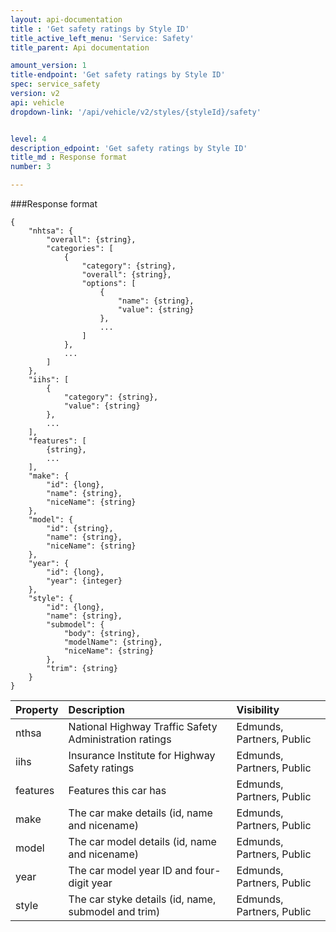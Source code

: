 ```yaml
---
layout: api-documentation
title : 'Get safety ratings by Style ID'
title_active_left_menu: 'Service: Safety'
title_parent: Api documentation

amount_version: 1
title-endpoint: 'Get safety ratings by Style ID'
spec: service_safety
version: v2
api: vehicle
dropdown-link: '/api/vehicle/v2/styles/{styleId}/safety'


level: 4
description_edpoint: 'Get safety ratings by Style ID'
title_md : Response format
number: 3

---
```


###Response format

    {
        "nhtsa": {
            "overall": {string},
            "categories": [
                {
                    "category": {string},
                    "overall": {string},
                    "options": [
                        {
                            "name": {string},
                            "value": {string}
                        },
                        ...
                    ]
                },
                ...
            ]
        },
        "iihs": [
            {
                "category": {string},
                "value": {string}
            },
            ...
        ],  
        "features": [
            {string},
            ...
        ],
        "make": {
            "id": {long},
            "name": {string},
            "niceName": {string}
        },
        "model": {
            "id": {string},
            "name": {string},
            "niceName": {string}
        },
        "year": {
            "id": {long},
            "year": {integer}
        },
        "style": {
            "id": {long},
            "name": {string},
            "submodel": {
                "body": {string},
                "modelName": {string},
                "niceName": {string}
            },
            "trim": {string}
        }
    }

| Property      | Description                                            | Visibility                |
|:--------------|:-------------------------------------------------------|:--------------------------|
| nthsa         | National Highway Traffic Safety Administration ratings | Edmunds, Partners, Public |
| iihs          | Insurance Institute for Highway Safety ratings         | Edmunds, Partners, Public |
| features      | Features this car has                                  | Edmunds, Partners, Public |
| make          | The car make details (id, name and nicename)           | Edmunds, Partners, Public |
| model         | The car model details (id, name and nicename)          | Edmunds, Partners, Public |
| year          | The car model year ID and four-digit year              | Edmunds, Partners, Public |
| style         | The car styke details (id, name, submodel and trim)    | Edmunds, Partners, Public |                         